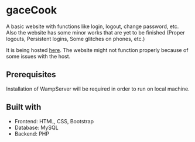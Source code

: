 # gaceCook
A basic website with functions like login, logout, change password, etc. Also the website has some minor works that are yet to be finished (Proper logouts, Persistent logins, Some glitches on phones, etc.)

It is being hosted [here](gacecook.000webhostapp.com). The website might not function properly because of some issues with the host.

## **Prerequisites**
Installation of WampServer will be required in order to run on local machine.

## **Built with**
- Frontend: HTML, CSS, Bootstrap
- Database: MySQL
- Backend: PHP
